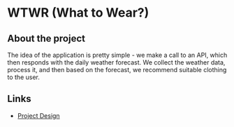 # WTWR (What to Wear?)

## About the project

The idea of the application is pretty simple - we make a call to an API, which then responds with the daily weather forecast. We collect the weather data, process it, and then based on the forecast, we recommend suitable clothing to the user.

## Links

- [Project Design](https://github.com/user-attachments/assets/4b9563f7-d41a-498c-9362-b62f33b3133c)

